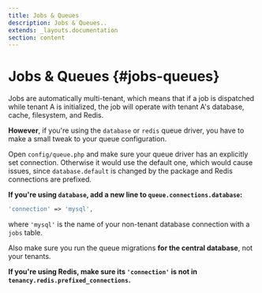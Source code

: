 ```yaml
---
title: Jobs & Queues
description: Jobs & Queues..
extends: _layouts.documentation
section: content
---
```


# Jobs & Queues {#jobs-queues}

Jobs are automatically multi-tenant, which means that if a job is dispatched while tenant A is initialized, the job will operate with tenant A's database, cache, filesystem, and Redis.

**However**, if you're using the `database` or `redis` queue driver, you have to make a small tweak to your queue configuration.

Open `config/queue.php` and make sure your queue driver has an explicitly set connection. Otherwise it would use the default one, which would cause issues, since `database.default` is changed by the package and Redis connections are prefixed.

**If you're using `database`, add a new line to `queue.connections.database`:**
```php
'connection' => 'mysql',
```

where `'mysql'` is the name of your non-tenant database connection with a `jobs` table.

Also make sure you run the queue migrations **for the central database**, not your tenants.

**If you're using Redis, make sure its `'connection'` is not in `tenancy.redis.prefixed_connections`.**